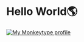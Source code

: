 # Hello World🌎
  <a href="https://monkeytype.com/profile/svensen">
        <img src="https://raw.githubusercontent.com/GITHUB_USERNAME/GITHUB_REPOSITORY/monkeytype-readme/monkeytype-readme-lb.svg" alt="My Monkeytype profile" />
    </a>
               
